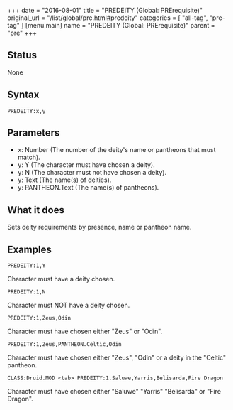 +++
date = "2016-08-01"
title = "PREDEITY (Global: PRErequisite)"
original_url = "/list/global/pre.html#predeity"
categories = [ "all-tag", "pre-tag" ]
[menu.main]
    name = "PREDEITY (Global: PRErequisite)"
    parent = "pre"
+++

## Status

None

## Syntax

`PREDEITY:x,y`

## Parameters

-   x: Number (The number of the deity's name or
    pantheons that must match).
-   y: Y (The character must have chosen a deity).
-   y: N (The character must not have chosen a deity).
-   y: Text (The name(s) of deities).
-   y: PANTHEON.Text (The name(s) of pantheons).



What it does
------------

Sets deity requirements by presence, name or pantheon name.

Examples
--------

`PREDEITY:1,Y`

Character must have a deity chosen.

`PREDEITY:1,N`

Character must NOT have a deity chosen.

`PREDEITY:1,Zeus,Odin`

Character must have chosen either "Zeus" or "Odin".

`PREDEITY:1,Zeus,PANTHEON.Celtic,Odin`

Character must have chosen either "Zeus", "Odin" or a deity in the
"Celtic" pantheon.

`CLASS:Druid.MOD <tab> PREDEITY:1.Saluwe,Yarris,Belisarda,Fire Dragon`

Character must have chosen either "Saluwe" "Yarris" "Belisarda" or "Fire
Dragon".

